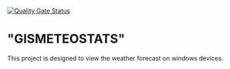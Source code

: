 [![Quality Gate Status](https://sonarcloud.io/api/project_badges/measure?project=DenKorparation_FSE_project_windows&metric=alert_status)](https://sonarcloud.io/summary/new_code?id=DenKorparation_FSE_project_windows)
# "GISMETEOSTATS"
This project is designed to view the weather forecast on windows devices.
